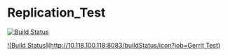Replication_Test
================

[![Build Status](https://img.shields.io/travis/vmware/vca-cli.svg?style=plastic)](http://10.118.100.118:8083/job/Gerrit%20Test/)

[![Build Status](http://10.118.100.118:8083/buildStatus/icon?job=Gerrit Test)](http://10.118.100.118:8083/job/Gerrit%20Test/)
